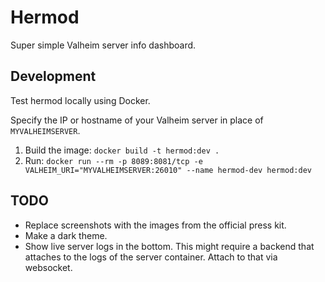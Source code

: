 # Hermod
Super simple Valheim server info dashboard. 

## Development
Test hermod locally using Docker.

Specify the IP or hostname of your Valheim server in place of `MYVALHEIMSERVER`.


1. Build the image: `docker build -t hermod:dev .`
2. Run: `docker run --rm -p 8089:8081/tcp -e VALHEIM_URI="MYVALHEIMSERVER:26010" --name hermod-dev hermod:dev`

## TODO 
- Replace screenshots with the images from the official press kit.
- Make a dark theme.
- Show live server logs in the bottom. This might require a backend that attaches to the logs of the server container. Attach to that via websocket.
